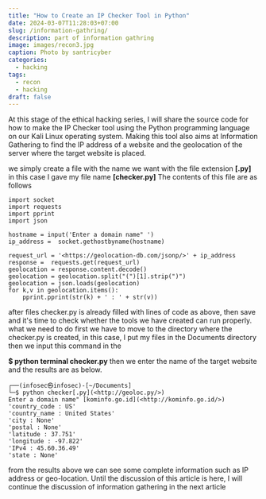 ```yaml
---
title: "How to Create an IP Checker Tool in Python"
date: 2024-03-07T11:28:03+07:00
slug: /information-gathring/
description: part of information gathring
image: images/recon3.jpg
caption: Photo by santricyber
categories:
  - hacking
tags:
  - recon
  - hacking
draft: false
---
```


At this stage of the ethical hacking series, I will share the source code for how to make the IP Checker tool using the Python programming language on our Kali Linux operating system. Making this tool also aims at Information Gathering to find the IP address of a website and the geolocation of the server where the target website is placed.


we simply create a file with the name we want with the file extension **[.py]** in this case I gave my file name **[checker.py]**  The contents of this file are as follows

`````````````````
import socket
import requests
import pprint
import json

hostname = input('Enter a domain name" ')
ip_address =  socket.gethostbyname(hostname)

request_url = '<https://geolocation-db.com/jsonp/>' + ip_address
response =  requests.get(request_url)
geolocation = response.content.decode()
geolocation = geolocation.split("(")[1].strip(")")
geolocation = json.loads(geolocation)
for k,v in geolocation.items():
	pprint.pprint(str(k) + ' : ' + str(v))
```````````````````````

after files checker.py is already filled with lines of code as above, then save and it's time to check whether the tools we have created can run properly.
what we need to do first we have to move to the directory where the checker.py is created, in this case, I put my files in the Documents directory
then we input this command in the 

**$ python terminal checker.py** then we enter the name of the target website and the results are as below.


``````````````
┌──(infosec㉿infosec)-[~/Documents]
└─$ python checker[.py](<http://geoloc.py/>)
Enter a domain name" [kominfo.go.id](<http://kominfo.go.id/>)
'country_code : US'
'country_name : United States'
'city : None'
'postal : None'
'latitude : 37.751'
'longitude : -97.822'
'IPv4 : 45.60.36.49'
'state : None'
``````````````


from the results above we can see some complete information such as IP address or geo-location. Until the discussion of this article is here, I will continue the discussion of information gathering in the next article